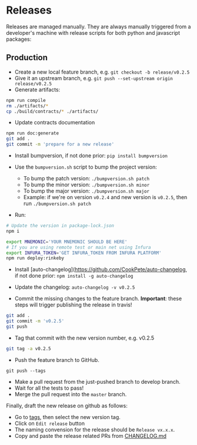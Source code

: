# Releases

Releases are managed manually. They are always manually triggered from a developer's machine with release scripts for both python and javascript packages:

## Production

- Create a new local feature branch, e.g. `git checkout -b release/v0.2.5`
- Give it an upstream branch, e.g. `git push --set-upstream origin release/v0.2.5`
- Generate artifacts:
```bash
npm run compile
rm ./artifacts/*
cp ./build/contracts/* ./artifacts/
```
- Update contracts documentation
```bash
npm run doc:generate
git add .
git commit -m 'prepare for a new release'
```

- Install bumpversion, if not done prior: `pip install bumpversion` 
- Use the `bumpversion.sh` script to bump the project version:
  - To bump the patch version: `./bumpversion.sh patch`
  - To bump the minor version: `./bumpversion.sh minor`
  - To bump the major version: `./bumpversion.sh major`
  - Example: if we're on version `v0.2.4` and new version is `v0.2.5`, then run `./bumpversion.sh patch`

- Run:
```bash
# Update the version in package-lock.json
npm i

export MNEMONIC='YOUR MNEMONIC SHOULD BE HERE'
# If you are using remote test or main net using Infura
export INFURA_TOKEN='GET INFURA_TOKEN FROM INFURA PLATFORM' 
npm run deploy:rinkeby
```

- Install [auto-changelog](https://github.com/CookPete/auto-changelog, if not done prior: `npm install -g auto-changelog`
- Update the changelog: `auto-changelog -v v0.2.5`

- Commit the missing changes to the feature branch. **Important**: these steps will trigger publishing the release in travis!

```bash
git add .
git commit -m 'v0.2.5'
git push
```

- Tag that commit with the new version number, e.g. v0.2.5
```bash
git tag -a v0.2.5
```
- Push the feature branch to GitHub.
```
git push --tags
```
- Make a pull request from the just-pushed branch to develop branch.
- Wait for all the tests to pass!
- Merge the pull request into the `master` branch.

Finally, draft the new release on github as follows:
- Go to [tags](https://github.com/oceanprotocol/ocean-contracts/tags), then select the new version tag.
- Click on `Edit release` button
- The naming convension for the release should be `Release vx.x.x`.
- Copy and paste the release related PRs from [CHANGELOG.md](../CHANGELOG.md) 
